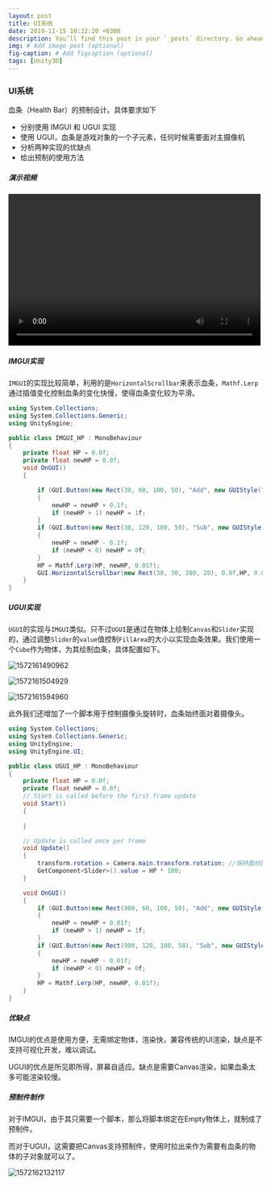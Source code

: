 ```yaml
---
layout: post
title: UI系统
date: 2019-11-15 10:32:20 +0300
description: You’ll find this post in your `_posts` directory. Go ahead and edit it and re-build the site to see your changes. # Add post description (optional)
img: # Add image post (optional)
fig-caption: # Add figcaption (optional)
tags: [Unity3D]
---
```


### UI系统

血条（Health Bar）的预制设计。具体要求如下

- 分别使用 IMGUI 和 UGUI 实现
- 使用 UGUI，血条是游戏对象的一个子元素，任何时候需要面对主摄像机
- 分析两种实现的优缺点
- 给出预制的使用方法

##### 演示视频

<video id="video" width="500" height="300" controls="controls">
        <source src="https://bentsai7.github.io/assets/assets/演示hw8.mp4" type="video/mp4">
  </video>

##### IMGUI实现

`IMGUI`的实现比较简单，利用的是`HorizontalScrollbar`来表示血条，`Mathf.Lerp`通过插值变化控制血条的变化快慢，使得血条变化较为平滑。

```c#
using System.Collections;
using System.Collections.Generic;
using UnityEngine;

public class IMGUI_HP : MonoBehaviour
{
	private float HP = 0.0f;
	private float newHP = 0.0f;
    void OnGUI()
    {

		if (GUI.Button(new Rect(30, 60, 100, 50), "Add", new GUIStyle("button") { fontSize = 15 }))
		{
			newHP = newHP + 0.1f;
			if (newHP > 1) newHP = 1f;
		}
		if (GUI.Button(new Rect(30, 120, 100, 50), "Sub", new GUIStyle("button") { fontSize = 15 }))
		{
			newHP = newHP - 0.1f;
			if (newHP < 0) newHP = 0f;
		}
		HP = Mathf.Lerp(HP, newHP, 0.01f);
		GUI.HorizontalScrollbar(new Rect(30, 30, 200, 20), 0.0f,HP, 0.0f, 1.0f);
	}
}
```
##### UGUI实现
`UGUI`的实现与`IMGUI`类似。只不过`UGUI`是通过在物体上绘制`Canvas`和`Slider`实现的，通过调整`Slider`的`value`值控制`FillArea`的大小以实现血条效果。我们使用一个`Cube`作为物体，为其绘制血条，具体配置如下。

![1572161490962]({{site.baseurl}}/assets/assets/1572161490962.png)

![1572161504929]({{site.baseurl}}/assets/assets/1572161504929.png)

![1572161594960]({{site.baseurl}}/assets/assets/1572161594960.png)

此外我们还增加了一个脚本用于控制摄像头旋转时，血条始终面对着摄像头。

```c#
using System.Collections;
using System.Collections.Generic;
using UnityEngine;
using UnityEngine.UI;

public class UGUI_HP : MonoBehaviour
{
	private float HP = 0.0f;
	private float newHP = 0.0f;
	// Start is called before the first frame update
	void Start()
    {
        
    }

    // Update is called once per frame
    void Update()
    {
		transform.rotation = Camera.main.transform.rotation; //保持面对摄像头
		GetComponent<Slider>().value = HP * 100;
	}

	void OnGUI()
	{
		if (GUI.Button(new Rect(900, 60, 100, 50), "Add", new GUIStyle("button") { fontSize = 15 }))
		{
			newHP = newHP + 0.01f;
			if (newHP > 1) newHP = 1f;
		}
		if (GUI.Button(new Rect(900, 120, 100, 50), "Sub", new GUIStyle("button") { fontSize = 15 }))
		{
			newHP = newHP - 0.01f;
			if (newHP < 0) newHP = 0f;
		}
		HP = Mathf.Lerp(HP, newHP, 0.01f);
	}
}
```

##### 优缺点
IMGUI的优点是使用方便，无需绑定物体，渲染快，兼容传统的UI渲染，缺点是不支持可视化开发，难以调试。

UGUI的优点是所见即所得，屏幕自适应。缺点是需要Canvas渲染，如果血条太多可能渲染较慢。

##### 预制件制作

对于IMGUI，由于其只需要一个脚本，那么将脚本绑定在Empty物体上，就制成了预制件。

而对于UGUI，这需要把Canvas支持预制件，使用时拉出来作为需要有血条的物体的子对象就可以了。

![1572162132117]({{site.baseurl}}/assets/assets/1572162132117.png)



